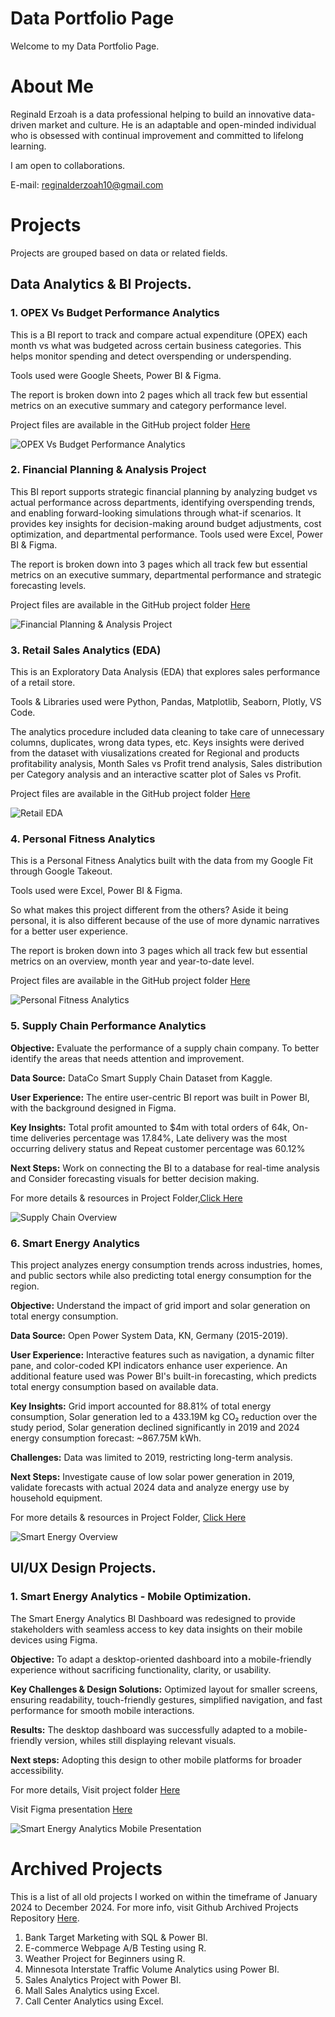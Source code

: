 # Data Portfolio Page
Welcome to my Data Portfolio Page.

# About Me
Reginald Erzoah is a data professional helping to build an innovative data-driven market and culture.
He is an adaptable and open-minded individual who is obsessed with continual improvement and committed to lifelong learning.

I am open to collaborations.

E-mail: reginalderzoah10@gmail.com


# Projects
Projects are grouped based on data or related fields.

## Data Analytics & BI Projects.
### 1. OPEX Vs Budget Performance Analytics
This is a BI report to track and compare actual expenditure (OPEX) each month vs what was budgeted across certain business categories.
This helps monitor spending and detect overspending or underspending.

Tools used were Google Sheets, Power BI & Figma.

The report is broken down into 2 pages which all track few but essential metrics on an executive summary and category performance level.

Project files are available in the GitHub project folder [Here](https://github.com/ReginaldErzoah/Data-Analytics-BI-Projects/tree/main/OPEX%20Vs%20Budget%20Performance%20Analytics)

![OPEX Vs Budget Performance Analytics](https://github.com/user-attachments/assets/84b01104-9fca-4b83-a958-bbb59b00f8fd)

### 2. Financial Planning & Analysis Project
This BI report supports strategic financial planning by analyzing budget vs actual performance across departments, identifying overspending trends, and enabling forward-looking simulations through what-if scenarios.
It provides key insights for decision-making around budget adjustments, cost optimization, and departmental performance.
Tools used were Excel, Power BI & Figma.

The report is broken down into 3 pages which all track few but essential metrics on an executive summary, departmental performance and strategic forecasting levels.

Project files are available in the GitHub project folder [Here](https://github.com/ReginaldErzoah/Data-Analytics-BI-Projects/tree/main/Financial%20Planning%20%26%20Analysis%20Project)

![Financial Planning & Analysis Project](https://github.com/user-attachments/assets/45cd2bb7-0f3a-4b2d-abf4-306cb96313a2)

### 3. Retail Sales Analytics (EDA)
This is an Exploratory Data Analysis (EDA) that explores sales performance of a retail store.

Tools & Libraries used were Python, Pandas, Matplotlib, Seaborn, Plotly, VS Code.

The analytics procedure included data cleaning to take care of unnecessary columns, duplicates, wrong data types, etc.
Keys insights were derived from the dataset with viusalizations created for Regional and products profitability analysis, Month Sales vs Profit trend analysis, Sales distribution per Category analysis and an interactive scatter plot of Sales vs Profit.


Project files are available in the GitHub project folder [Here](https://github.com/ReginaldErzoah/Data-Analytics-BI-Projects/tree/main/Retail%20Sales%20Analytics%20(EDA))

![Retail EDA](https://github.com/user-attachments/assets/52919682-d2a7-412e-abae-d54621527813)


### 4. Personal Fitness Analytics
This is a Personal Fitness Analytics built with the data from my Google Fit through Google Takeout.

Tools used were Excel, Power BI & Figma.

So what makes this project different from the others?
Aside it being personal, it is also different because of the use of more dynamic narratives for a better user experience.

The report is broken down into 3 pages which all track few but essential metrics on an overview, month year and year-to-date level.

Project files are available in the GitHub project folder [Here](https://github.com/ReginaldErzoah/Data-Analytics-BI-Projects/tree/main/Personal%20Fitness%20Analytics)

![Personal Fitness Analytics](https://github.com/user-attachments/assets/376f11a4-2d3f-40b5-a5d6-d3b16d0452ac)



### 5. Supply Chain Performance Analytics

**Objective:**
Evaluate the performance of a supply chain company.
To better identify the areas that needs attention and improvement.

**Data Source:**
DataCo Smart Supply Chain Dataset from Kaggle.

**User Experience:**
The entire user-centric BI report was built in Power BI, with the background designed in Figma.

**Key Insights:** Total profit amounted to $4m with total orders of 64k, On-time deliveries percentage was 17.84%, Late delivery was the most occurring delivery status and Repeat customer percentage was 60.12%


**Next Steps:** Work on connecting the BI to a database for real-time analysis and Consider forecasting visuals for better decision making.

For more details & resources in Project Folder,[Click Here](https://github.com/ReginaldErzoah/Data-Analytics-BI-Projects/tree/main/Supply%20Chain%20Performance%20Analytics)

![Supply Chain Overview](https://github.com/user-attachments/assets/6b4f4f46-d7f1-44ef-b21b-f418e031daf5)


### 6. Smart Energy Analytics
This project analyzes energy consumption trends across industries, homes, and public sectors while also predicting total energy consumption for the region.

**Objective:** Understand the impact of grid import and solar generation on total energy consumption.

**Data Source:** Open Power System Data, KN, Germany (2015-2019).

**User Experience:** Interactive features such as navigation, a dynamic filter pane, and color-coded KPI indicators enhance user experience.
An additional feature used was Power BI's built-in forecasting, which predicts total energy consumption based on available data.

**Key Insights:** Grid import accounted for 88.81% of total energy consumption, Solar generation led to a 433.19M kg CO₂ reduction over the study period, Solar generation declined significantly in 2019 and 2024 energy consumption forecast: ~867.75M kWh.

**Challenges:** Data was limited to 2019, restricting long-term analysis.

**Next Steps:** Investigate cause of low solar power generation in 2019, validate forecasts with actual 2024 data and analyze energy use by household equipment.

For more details & resources in Project Folder, [Click Here](https://github.com/ReginaldErzoah/Data-BI-Projects/tree/main/Smart%20Energy%20Analytics%20Project)

![Smart Energy Overview](https://github.com/user-attachments/assets/64bd9446-3d33-40fd-bce6-dcf9431885da)


## UI/UX Design Projects.
### 1. Smart Energy Analytics - Mobile Optimization.
The Smart Energy Analytics BI Dashboard was redesigned to provide stakeholders with seamless access to key data insights on their mobile devices using Figma.

**Objective:** To adapt a desktop-oriented dashboard into a mobile-friendly experience without sacrificing functionality, clarity, or usability.

**Key Challenges & Design Solutions:** Optimized layout for smaller screens, ensuring readability, touch-friendly gestures, simplified navigation, and fast performance for smooth mobile interactions.

**Results:** The desktop dashboard was successfully adapted to a mobile-friendly version, whiles still displaying relevant visuals.

**Next steps:** Adopting this design to other mobile platforms for broader accessibility.

For more details, 
Visit project folder [Here](https://github.com/ReginaldErzoah/UI-UX-Design-Projects/tree/main/Smart%20Energy%20Analytics%20Mobile%20Optimization)

Visit Figma presentation [Here](https://www.figma.com/design/8eVh433erVIdK6pdYoDX6D/Smart-Energy-Analytics---Mobile-Optimization?node-id=0-1&m=dev&t=LVuC82iXFTaNg31j-1)


![Smart Energy Analytics Mobile Presentation](https://github.com/user-attachments/assets/746f1be2-2a9a-495c-81e2-4652ef00138a)

# Archived Projects
This is a list of all old projects I worked on within the timeframe of January 2024 to December 2024.
For more info, visit Github Archived Projects Repository [Here](https://github.com/ReginaldErzoah/Archived-Projects/tree/main).

1. Bank Target Marketing with SQL & Power BI.
2. E-commerce Webpage A/B Testing using R.
3. Weather Project for Beginners using R.
4. Minnesota Interstate Traffic Volume Analytics using Power BI.
5. Sales Analytics Project with Power BI.
6. Mall Sales Analytics using Excel.
7. Call Center Analytics using Excel.
